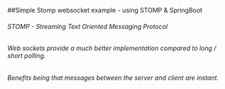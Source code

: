 ##Simple Stomp websocket example - using STOMP & SpringBoot
###### STOMP - Streaming Text Oriented Messaging Protocol
###### Web sockets provide a much better implementation compared to long / short polling.
###### Benefits being that messages between the server and client are instant.
